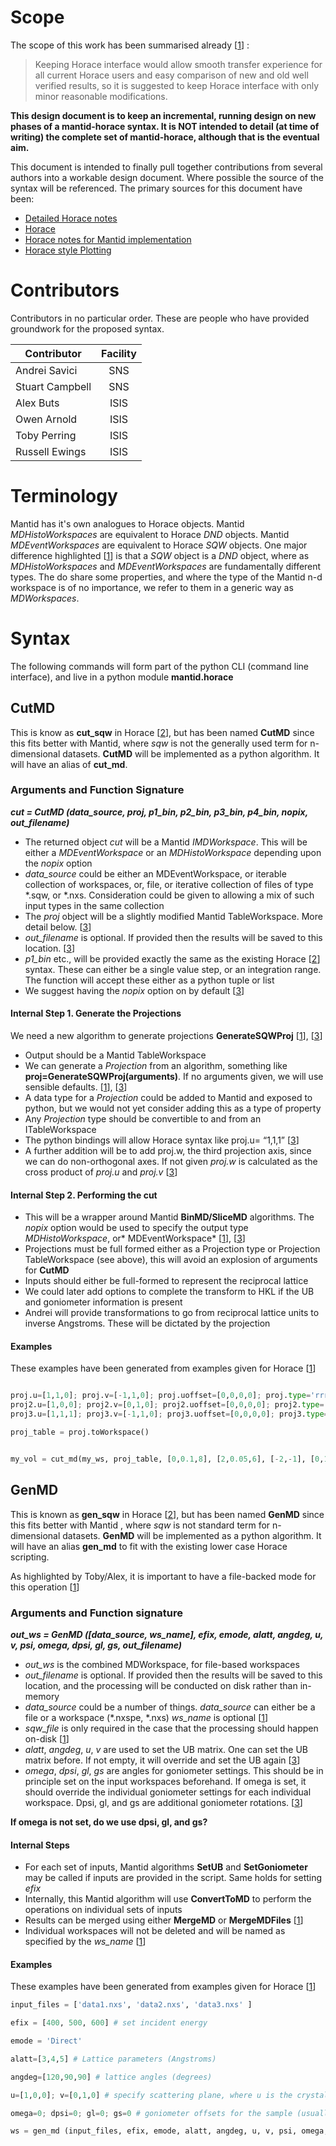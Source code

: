 
# Scope

The scope of this work has been summarised already [[1]] :
> Keeping Horace interface would allow smooth transfer experience for all current Horace users and easy comparison of new and old well verified results, so it is suggested to keep Horace interface with only minor reasonable modifications. 

**This design document is to keep an incremental, running design on new phases of a mantid-horace syntax. It is NOT intended to detail (at time of writing) the complete set of mantid-horace, although that is the eventual aim.**

This document is intended to finally pull together contributions from several authors into a workable design document. Where possible the source of the syntax
will be referenced. The primary sources for this document have been:

* [Detailed Horace notes][1]
* [Horace][2]
* [Horace notes for Mantid implementation][3]
* [Horace style Plotting][4]

[2]: http://horace.isis.rl.ac.uk
[3]: https://github.com/mantidproject/documents/blob/master/Design/VATES/MantidHorace/horace-notes.md
[1]: https://github.com/mantidproject/documents/blob/master/Design/VATES/MantidHorace/horace-notes-horace-methods.docx
[4]: https://github.com/mantidproject/documents/blob/master/Design/VATES/MantidHorace/plot-commands.doc

# Contributors

Contributors in no particular order. These are people who have provided groundwork for the proposed syntax.

| Contributor        | Facility           |
| ------------- |:-------------:|
| Andrei Savici | SNS      |
| Stuart Campbell | SNS      |
| Alex Buts     | ISIS     |
| Owen Arnold     | ISIS |
| Toby Perring     | ISIS |
| Russell Ewings     | ISIS |

# Terminology

Mantid has it's own analogues to Horace objects. Mantid *MDHistoWorkspaces* are equivalent to Horace *DND* objects. Mantid *MDEventWorkspaces* are equivalent to Horace *SQW* objects. One major difference highlighted [[1]] is that a *SQW* object is a *DND* object, where as *MDHistoWorkspaces* and *MDEventWorkspaces* are fundamentally different types. The do share some properties, and where the type of the Mantid n-d workspace is of no importance, we refer to them in a generic way as *MDWorkspaces*.

# Syntax

The following commands will form part of the python CLI (command line interface), and live in a python module **mantid.horace**

## CutMD

This is know as **cut_sqw** in Horace [[2]], but has been named **CutMD** since this fits better with Mantid, where *sqw* is not the generally used term for n-dimensional datasets. **CutMD** will be implemented as a python algorithm. It will have an alias of **cut_md**.


### Arguments and Function Signature

***cut = CutMD (data_source, proj, p1_bin, p2_bin, p3_bin,
p4_bin, nopix, out_filename)***

* The returned object *cut* will be a Mantid *IMDWorkspace*. This will be either a *MDEventWorkspace* or an *MDHistoWorkspace* depending upon the *nopix* option
* *data_source* could be either an MDEventWorkspace, or iterable collection of workspaces, or, file, or iterative collection of files of type *.sqw, or *.nxs. Consideration could be given to allowing a mix of such input types in the same collection
* The *proj* object will be a slightly modified Mantid TableWorkspace. More detail below. [[3]]
* *out_filename* is optional. If provided then the results will be saved to
this location. [[3]]
* *p1_bin* etc., will be provided exactly the same as the existing Horace [[2]]
syntax. These can either be a single value step, or an integration
range. The function will accept these either as a python tuple or list
* We suggest having the *nopix* option on by default [[3]]

#### Internal Step 1. Generate the Projections

We need a new algorithm to generate projections **GenerateSQWProj** [[1]], [[3]]

* Output should be a Mantid TableWorkspace
* We can generate a *Projection* from an algorithm, something like **proj=GenerateSQWProj(arguments)**. If no arguments given, we will use sensible defaults. [[1]], [[3]]
* A data type for a *Projection* could be added to Mantid and exposed to python, but we would not yet consider adding this as a type of property
* Any *Projection* type should be convertible to and from an ITableWorkspace
* The python bindings will allow Horace syntax like proj.u= “1,1,1” [[3]]
* A further addition will be to add proj.w, the third projection axis, since we can do non-orthogonal axes. If not given *proj.w* is calculated as the cross product of *proj.u* and *proj.v* [[3]] 

#### Internal Step 2. Performing the cut

* This will be a wrapper around Mantid **BinMD/SliceMD** algorithms. The *nopix* option would be used to specify the output type *MDHistoWorkspace*, or* MDEventWorkspace* [[1]], [[3]]
* Projections must be full formed either as a Projection type or Projection TableWorkspace (see above), this will avoid an explosion of arguments for **CutMD**
* Inputs should either be full-formed to represent the reciprocal lattice
* We could later add options to complete the transform to HKL if the UB and goniometer information is present
* Andrei will provide transformations to go from reciprocal lattice units to inverse Angstroms. These will be dictated by the projection

#### Examples
These examples have been generated from examples given for Horace [[1]]

```python

proj.u=[1,1,0]; proj.v=[-1,1,0]; proj.uoffset=[0,0,0,0]; proj.type='rrr'
proj2.u=[1,0,0]; proj2.v=[0,1,0]; proj2.uoffset=[0,0,0,0]; proj2.type='rrr'
proj3.u=[1,1,1]; proj3.v=[-1,1,0]; proj3.uoffset=[0,0,0,0]; proj3.type='rrr'

proj_table = proj.toWorkspace()


my_vol = cut_md(my_ws, proj_table, [0,0.1,8], [2,0.05,6], [-2,-1], [0,10,1000], nopix=True, out_filename='cut.nxs')# Makes a Q,Q,E volume plot

```

## GenMD

This is known as **gen_sqw** in Horace [[2]], but has been named **GenMD** since this fits better with Mantid , where *sqw* is not standard term for n-dimensional datasets. **GenMD** will be implemented as a python algorithm. It will have an alias **gen_md** to fit with the existing lower case Horace scripting.

As highlighted by Toby/Alex, it is important to have a file-backed mode for this operation [[1]]

### Arguments and Function signature

***out_ws = GenMD ([data_source, ws_name], efix, emode, alatt, angdeg, u, v, psi,
omega, dpsi, gl, gs, out_filename)***

* *out_ws* is the combined MDWorkspace, for file-based workspaces
* *out_filename* is optional. If provided then the results will be saved to
this location, and the processing will be conducted on disk rather than in-memory
* *data_source* could be a number of things. *data_source* can either be a file or a workspace (*.nxspe, *.nxs) *ws_name* is optional [[1]]
* *sqw_file* is only required in the case that the processing should happen on-disk [[1]]
* *alatt*, *angdeg*, *u*, *v* are used to set the UB matrix. One can set the UB 
matrix before. If not empty, it will override and set the UB again [[3]]
* *omega*, *dpsi*, *gl*, *gs* are angles for goniometer settings. This should be
in principle set on the input workspaces beforehand. If omega is set, it
should override the individual goniometer settings for each individual
workspace. Dpsi, gl, and gs are additional goniometer rotations. [[3]]

**If omega is not set, do we use
dpsi, gl, and gs?**

#### Internal Steps

* For each set of inputs, Mantid algorithms **SetUB** and **SetGoniometer** may be called if inputs are provided in the script. Same holds for setting *efix*
* Internally, this Mantid algorithm will use **ConvertToMD** to perform the operations on individual sets of inputs
* Results can be merged using either **MergeMD** or **MergeMDFiles** [[1]]
* Individual workspaces will not be deleted and will be named as specified by the *ws_name* [[1]]

#### Examples

These examples have been generated from examples given for Horace [[1]]

```python
input_files = ['data1.nxs', 'data2.nxs', 'data3.nxs' ]

efix = [400, 500, 600] # set incident energy

emode = 'Direct'

alatt=[3,4,5] # Lattice parameters (Angstroms)

angdeg=[120,90,90] # lattice angles (degrees)

u=[1,0,0]; v=[0,1,0] # specify scattering plane, where u is the crystal direction to ki when psi=0, v is another vector so that with u it specifies the equatorial plane

omega=0; dpsi=0; gl=0; gs=0 # goniometer offsets for the sample (usually all zero)

ws = gen_md (input_files, efix, emode, alatt, angdeg, u, v, psi, omega, dpsi, gl, gs)

```












